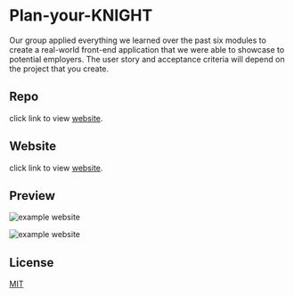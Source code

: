 # Plan-your-KNIGHT

Our group applied everything we learned over the past six modules to create a real-world front-end application that we were able to showcase to potential employers. The user story and acceptance criteria will depend on the project that you create.


## Repo
click link to view [website](https://github.com/grpproject1/Plan-Your-Knight).


## Website

click link to view [website](https://grpproject1.github.io/Plan-Your-Knight/).



## Preview

![example website]()

![example website]()




## License

[MIT](https://choosealicense.com/licenses/mit/)